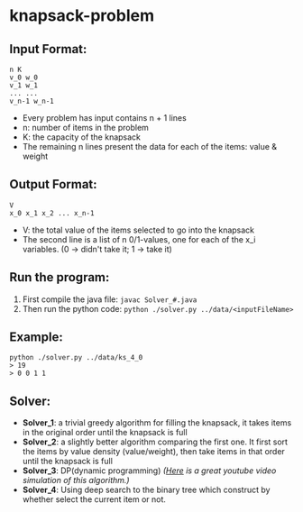 # knapsack-problem

## Input Format:

```
n K
v_0 w_0
v_1 w_1
... ...
v_n-1 w_n-1
```

* Every problem has input contains n + 1 lines
* n: number of items in the problem
* K: the capacity of the knapsack
* The remaining n lines present the data for each of the items: value & weight

## Output Format:

```
V
x_0 x_1 x_2 ... x_n-1
```

* V: the total value of the items selected to go into the knapsack
* The second line is a list of n 0/1-values, one for each of the x_i variables. (0 -> didn't take it; 1 -> take it)

## Run the program:
1. First compile the java file: `javac Solver_#.java` 
2. Then run the python code: `python ./solver.py ../data/<inputFileName>`

## Example:
```
python ./solver.py ../data/ks_4_0 
> 19
> 0 0 1 1
```

## Solver:
* __Solver_1__: a trivial greedy algorithm for filling the knapsack, it takes items in the original order until the knapsack is full
* __Solver_2__: a slightly better algorithm comparing the first one. It first sort the items by value density (value/weight), then take items in that order until the knapsack is full
* __Solver_3__: DP(dynamic programming)  _([Here](https://www.youtube.com/watch?v=8LusJS5-AGo&t=807s) is a great youtube video simulation of this algorithm.)_
* __Solver_4__: Using deep search to the binary tree which construct by whether select the current item or not.
